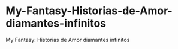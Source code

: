 # My-Fantasy-Historias-de-Amor-diamantes-infinitos
My Fantasy: Historias de Amor diamantes infinitos
